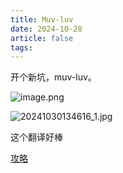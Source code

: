```yaml
---
title: Muv-luv
date: 2024-10-28
article: false
tags:
---
```

开个新坑，muv-luv。

![image.png](https://oss.naglfar28.com/naglfar28/202410301347452.png)


![20241030134616_1.jpg](https://oss.naglfar28.com/naglfar28/202410301348529.jpg)

这个翻译好棒

[攻略](https://www.bilibili.com/opus/852514080161792082)